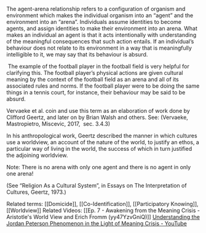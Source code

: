 The agent-arena relationship refers to a configuration of organism and environment which makes the individual organism into an “agent” and the environment into an “arena”. Individuals assume identities to become agents, and assign identities to make their environment into an arena. What makes an individual an agent is that it acts intentionally with understanding of the meaningful consequences that such action entails. If an individual’s behaviour does not relate to its environment in a way that is meaningfully intelligible to it, we may say that its behaviour is absurd. 

 The example of the football player in the football field is very helpful for clarifying this. The football player’s physical actions are given cultural meaning by the context of the football field as an arena and all of its associated rules and norms. If the football player were to be doing the same things in a tennis court, for instance, their behaviour may be said to be absurd.

Vervaeke et al. coin and use this term as an elaboration of work done by Clifford Geertz, and later on by Brian Walsh and others. See: (Vervaeke, Mastropietro, Miscevic, 2017,  sec. 3.4.3) 

In his anthropological work, Geertz described the manner in which cultures use a worldview, an account of the nature of the world, to justify an ethos, a particular way of living in the world, the success of which in turn justified the adjoining worldview. 

Note: There is no arena with only one agent and there is no agent in only one arena!

(See “Religion As a Cultural System”, in Essays on The Interpretation of Cultures, Geertz, 1973.)

Related terms: [[Domicide]], [[Co-Identification]], [[Participatory Knowing]], [[Worldview]]
Related Videos:
[[Ep. 7 - Awakening from the Meaning Crisis - Aristotle's World View and Erich Fromm (yy47YzvGniQ)]]
[Understanding the Jordan Peterson Phenomenon in the Light of Meaning Crisis - YouTube](https://www.youtube.com/watch?v=Q8NrCR4ifoo)
